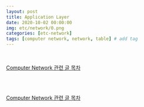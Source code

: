 ```yaml
---
layout: post
title: Application Layer
date: 2020-10-02 00:00:00
img: etc/network/0.png
categories: [etc-network] 
tags: [computer network, network, table] # add tag
---
```


<br>

[Computer Network 관련 글 목차]()

<br>







<br>

[Computer Network 관련 글 목차]()

<br>

